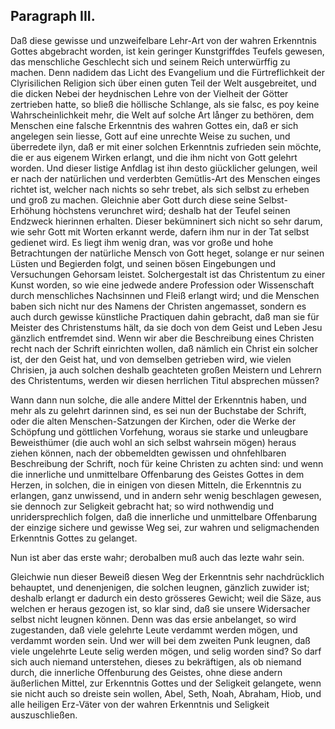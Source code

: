 <!-- Seite 53 -->

Paragraph III.
--------------

Daß diese gewisse und unzweifelbare Lehr-Art
von der wahren Erkenntnis Gottes abgebracht
worden, ist kein geringer Kunstgriffdes Teufels gewesen,
das menschliche Geschlecht sich und seinem Reich
unterwürffig zu machen. Denn nadidem das Licht des
Evangelium und die Fürtreflichkeit der Clyrisilichen Religion
sich über einen guten Teil der Welt ausgebreitet,
und die dicken Nebei der heydnischen Lehre von der Vielheit
der Götter zertrieben hatte, so bließ die höllische
Schlange, als sie falsc, es poy keine Wahrscheinlichkeit
mehr, die Welt auf solche Art långer zu bethören, dem
Menschen eine falsche Erkenntnis des wahren Gottes
ein, daß er sich angelegen sein liesse, Gott auf eine unrechte<!-- Seite 54 -->
Weise zu suchen, und überredete ilyn, daß er mit
einer solchen Erkenntnis zufrieden sein möchte, die er
aus eigenem Wirken erlangt, und die ihm nicht von
Gott gelehrt worden. Und dieser listige Anfdlag ist
ihın desto giücklicher gelungen, weil er nach der natürlichen
und verderbten Gemütlis-Art des Menschen einges
richtet ist, welcher nach nichts so sehr trebet, als sich
selbst zu erheben und groß zu machen. Gleichnie aber
Gott durch diese seine Selbst-Erhöhung hòchstens verunchret
wird; deshalb hat der Teufel seinen Endzweck hierinnen
erhalten. Dieser bekümninert sich nicht so sehr darum,
wie sehr Gott mit Worten erkannt werde, dafern
ihm nur in der Tat selbst gedienet wird. Es
liegt ihm wenig dran, was vor große und hohe Betrachtungen
der natürliche Mensch von Gott heget, solange
er nur seinen Lüsten und Begierden folgt, und
seinen bösen Eingebungen und Versuchungen Gehorsam
leistet. Solchergestalt ist das Christentum zu
einer Kunst worden, so wie eine jedwede andere Profession
oder Wissenschaft durch menschliches Nachsinnen
und Fleiß erlangt wird; und die Menschen baben
sich nicht nur des Namens der Christen angemasset,
sondern es auch durch gewisse künstliche Practiquen dahin
gebracht, daß man sie für Meister des Christenstums
hält, da sie doch von dem Geist und Leben
Jesu gänzlich entfremdet sind. Wenn wir aber die
Beschreibung eines Christen recht nach der Schrift
einrichten wollen, daß nämlich ein Christ ein solcher ist,
der den Geist hat, und von demselben getrieben
wird, wie vielen Chrisien, ja auch solchen deshalb geachteten
großen Meistern und Lehrern des Christentums,
werden wir diesen herrlichen Titul absprechen
müssen?


Wann dann nun solche, die alle andere Mittel der Erkenntnis
haben, und mehr als zu gelehrt darinnen sind, es
sei nun der Buchstabe der Schrift, oder die alten Menschen-Satzungen<!-- Seite 55 -->
der Kirchen, oder die Werke der
Schöpfung und göttlichen Vorfehung, woraus sie starke
und unleugbare Beweisthümer (die auch wohl an sich
selbst wahrsein mögen) heraus ziehen können, nach der
obbemeldten gewissen und ohnfehlbaren Beschreibung
der Schrift, noch für keine Christen zu achten sind: und
wenn die innerliche und unmittelbare Offenbarung des
Geistes Gottes in dem Herzen, in solchen, die in einigen
von diesen Mitteln, die Erkenntnis zu erlangen,
ganz unwissend, und in andern sehr wenig beschlagen
gewesen, sie dennoch zur Seligkeit gebracht hat; so
wird nothwendig und unridersprechlich folgen, daß die
innerliche und unmittelbare Offenbarung der
einzige sichere und gewisse Weg sei, zur wahren
und seligmachenden Erkenntnis Gottes zu gelanget.

Nun ist aber das erste wahr; derobalben muß auch
das lezte wahr sein.

Gleichwie nun dieser Beweiß diesen Weg der Erkenntnis
sehr nachdrücklich behauptet, und denenjenigen,
die solchen leugnen, gänzlich zuwider ist; deshalb erlangt
er dadurch ein desto grösseres Gewicht; weil die Säze,
aus welchen er heraus gezogen ist, so klar sind, daß sie
unsere Widersacher selbst nicht leugnen können. Denn
was das ersie anbelanget, so wird zugestanden, daß
viele gelehrte Leute verdammt werden mögen, und verdammt
worden sein. Und wer will bei dem zweiten
Punk leugnen, daß viele ungelehrte Leute selig werden
mögen, und selig worden sind? So darf sich auch niemand
unterstehen, dieses zu bekräftigen, als ob niemand
durch, die innerliche Offenburung des Geistes, ohne
diese andern äußerlichen Mittel, zur Erkenntnis Gottes
und der Seligkeit gelangete, wenn sie nicht auch so
dreiste sein wollen, Abel, Seth, Noah, Abraham,
Hiob, und alle heiligen Erz-Väter von der wahren
Erkenntnis und Seligkeit auszuschließen.
<!-- Seite 56 -->
